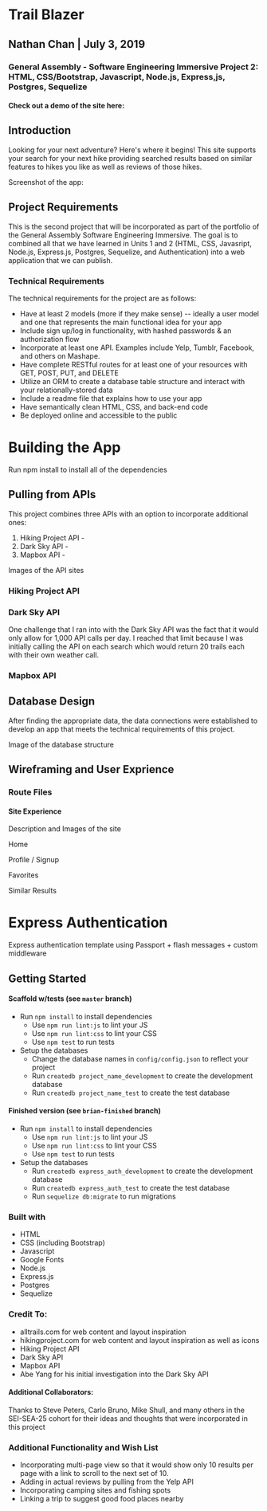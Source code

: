 # Trail Blazer
## Nathan Chan | July 3, 2019
### General Assembly - Software Engineering Immersive Project 2: HTML, CSS/Bootstrap, Javascript, Node.js, Express,js, Postgres, Sequelize
#### Check out a demo of the site here: 

## Introduction
Looking for your next adventure? Here's where it begins! 
This site supports your search for your next hike providing searched results based on similar features to hikes you like as well as reviews of those hikes. 

Screenshot of the app:




## Project Requirements
This is the second project that will be incorporated as part of the portfolio of the General Assembly Software Engineering Immersive. The goal is to combined all that we have learned in Units 1 and 2 (HTML, CSS, Javasript, Node.js, Express.js, Postgres, Sequelize, and Authentication) into a web application that we can publish. 

### Technical Requirements
The technical requirements for the project are as follows: 

* Have at least 2 models (more if they make sense) -- ideally a user model and one that represents the main functional idea for your app
* Include sign up/log in functionality, with hashed passwords & an authorization flow
* Incorporate at least one API. Examples include Yelp, Tumblr, Facebook, and others on Mashape.
* Have complete RESTful routes for at least one of your resources with GET, POST, PUT, and DELETE
* Utilize an ORM to create a database table structure and interact with your relationally-stored data
* Include a readme file that explains how to use your app
* Have semantically clean HTML, CSS, and back-end code
* Be deployed online and accessible to the public


# Building the App

Run npm install to install all of the dependencies


## Pulling from APIs

This project combines three APIs with an option to incorporate additional ones: 
1. Hiking Project API - 
2. Dark Sky API - 
3. Mapbox API - 

Images of the API sites

### Hiking Project API


### Dark Sky API


One challenge that I ran into with the Dark Sky API was the fact that it would only allow for 1,000 API calls per day. I reached that limit because I was initially calling the API on each search which would return 20 trails each with their own weather call. 


### Mapbox API 





## Database Design
After finding the appropriate data, the data connections were established to develop an app that meets the technical requirements of this project. 

Image of the database structure


## Wireframing and User Exprience


### Route Files

#### Site Experience
Description and Images of the site

Home 

Profile / Signup 

Favorites 

Similar Results

 







# Express Authentication

Express authentication template using Passport + flash messages + custom middleware

## Getting Started

#### Scaffold w/tests (see `master` branch)

* Run `npm install` to install dependencies
  * Use `npm run lint:js` to lint your JS
  * Use `npm run lint:css` to lint your CSS
  * Use `npm test` to run tests
* Setup the databases
  * Change the database names in `config/config.json` to reflect your project
  * Run `createdb project_name_development` to create the development database
  * Run `createdb project_name_test` to create the test database

#### Finished version (see `brian-finished` branch)

* Run `npm install` to install dependencies
  * Use `npm run lint:js` to lint your JS
  * Use `npm run lint:css` to lint your CSS
  * Use `npm test` to run tests
* Setup the databases
  * Run `createdb express_auth_development` to create the development database
  * Run `createdb express_auth_test` to create the test database
  * Run `sequelize db:migrate` to run migrations




### Built with
* HTML 
* CSS (including Bootstrap)
* Javascript
* Google Fonts
* Node.js
* Express.js
* Postgres
* Sequelize


### Credit To:
* alltrails.com for web content and layout inspiration
* hikingproject.com for web content and layout inspiration as well as icons
* Hiking Project API
* Dark Sky API
* Mapbox API
* Abe Yang for his initial investigation into the Dark Sky API


#### Additional Collaborators:
Thanks to Steve Peters, Carlo Bruno, Mike Shull, and many others in the SEI-SEA-25 cohort for their ideas and thoughts that were incorporated in this project

### Additional Functionality and Wish List
* Incorporating multi-page view so that it would show only 10 results per page with a link to scroll to the next set of 10. 
* Adding in actual reviews by pulling from the Yelp API
* Incorporating camping sites and fishing spots
* Linking a trip to suggest good food places nearby